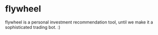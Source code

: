# flywheel

flywheel is a personal investment recommendation tool, until we make it a sophisticated trading bot. :)